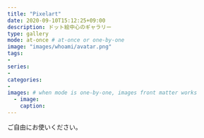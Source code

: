 ```yaml
---
title: "Pixelart"
date: 2020-09-10T15:12:25+09:00
description: ドット絵中心のギャラリー
type: gallery
mode: at-once # at-once or one-by-one
image: "images/whoami/avatar.png"
tags:
-
series:
-
categories:
-
images: # when mode is one-by-one, images front matter works
  - image: 
    caption: 
---
```



ご自由にお使いください。
